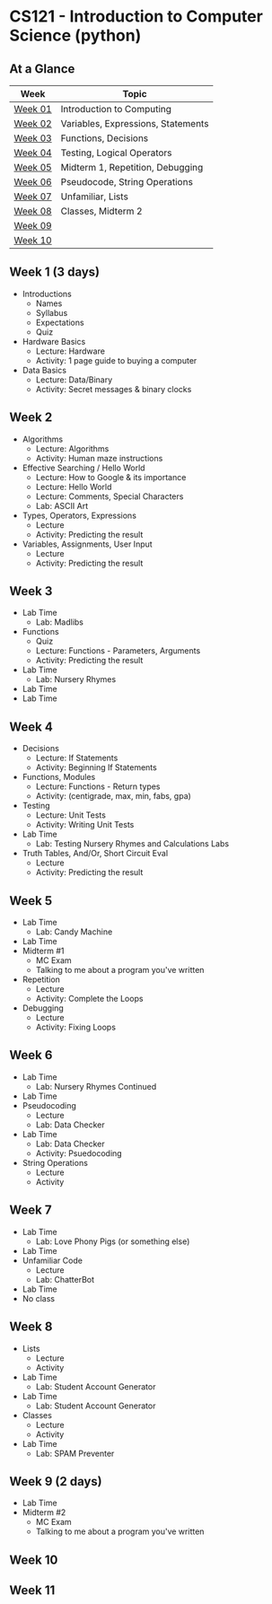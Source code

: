 # CS121 - Introduction to Computer Science (python)

## At a Glance

| Week                | Topic
|---------------------|-----------------------------------------
| [Week 01](#week-1)  | Introduction to Computing
| [Week 02](#week-2)  | Variables, Expressions, Statements
| [Week 03](#week-3)  | Functions, Decisions
| [Week 04](#week-4)  | Testing, Logical Operators
| [Week 05](#week-5)  | Midterm 1, Repetition, Debugging
| [Week 06](#week-6)  | Pseudocode, String Operations
| [Week 07](#week-7)  | Unfamiliar, Lists
| [Week 08](#week-8)  | Classes, Midterm 2
| [Week 09](#week-9)  |
| [Week 10](#week-10) |

## Week 1 (3 days)
- Introductions
  + Names
  + Syllabus
  + Expectations
  + Quiz
- Hardware Basics
  + Lecture: Hardware
  + Activity: 1 page guide to buying a computer
- Data Basics
  + Lecture: Data/Binary
  + Activity: Secret messages & binary clocks

## Week 2
- Algorithms
  + Lecture: Algorithms
  + Activity: Human maze instructions
- Effective Searching / Hello World
  + Lecture: How to Google & its importance
  + Lecture: Hello World
  + Lecture: Comments, Special Characters
  + Lab: ASCII Art
- Types, Operators, Expressions
  + Lecture
  + Activity: Predicting the result
- Variables, Assignments, User Input
  + Lecture
  + Activity: Predicting the result

## Week 3
- Lab Time
  + Lab: Madlibs
- Functions
  + Quiz
  + Lecture: Functions - Parameters, Arguments
  + Activity: Predicting the result
- Lab Time
  + Lab: Nursery Rhymes
- Lab Time
- Lab Time

## Week 4
- Decisions
  + Lecture: If Statements
  + Activity: Beginning If Statements
- Functions, Modules
  + Lecture: Functions - Return types
  + Activity: (centigrade, max, min, fabs, gpa)
- Testing
  + Lecture: Unit Tests
  + Activity: Writing Unit Tests
- Lab Time
  + Lab: Testing Nursery Rhymes and Calculations Labs
- Truth Tables, And/Or, Short Circuit Eval
  + Lecture
  + Activity: Predicting the result

## Week 5
- Lab Time
  + Lab: Candy Machine
- Lab Time
- Midterm \#1
  + MC Exam
  + Talking to me about a program you've written
- Repetition
  + Lecture
  + Activity: Complete the Loops
- Debugging
  + Lecture
  + Activity: Fixing Loops

## Week 6
- Lab Time
  + Lab: Nursery Rhymes Continued
- Lab Time
- Pseudocoding
  + Lecture
  + Lab: Data Checker
- Lab Time
  + Lab: Data Checker
  + Activity: Psuedocoding
- String Operations
  + Lecture
  + Activity

## Week 7
- Lab Time
  + Lab: Love Phony Pigs (or something else)
- Lab Time
- Unfamiliar Code
  + Lecture
  + Lab: ChatterBot
- Lab Time
- No class

## Week 8
- Lists
  + Lecture
  + Activity
- Lab Time
  + Lab: Student Account Generator
- Lab Time
  + Lab: Student Account Generator
- Classes
  + Lecture
  + Activity
- Lab Time
  + Lab: SPAM Preventer

## Week 9 (2 days)
- Lab Time
- Midterm \#2
  + MC Exam
  + Talking to me about a program you've written

## Week 10

## Week 11
